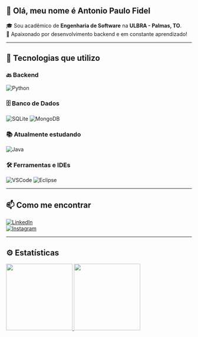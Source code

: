 ## 👋 Olá, meu nome é Antonio Paulo Fidel  

🎓 Sou acadêmico de **Engenharia de Software** na **ULBRA - Palmas, TO**.  
🚀 Apaixonado por desenvolvimento backend e em constante aprendizado!

---

## 🧠 Tecnologias que utilizo  

### 🔙 Backend  
<img alt="Python" src="https://img.shields.io/badge/-Python-333E72?style=for-the-badge&logo=python&logoColor=yellow" />

### 🗄️ Banco de Dados  
<img alt="SQLite" src="https://img.shields.io/badge/SQLite-07405E?style=for-the-badge&logo=sqlite&logoColor=white" />  
<img alt="MongoDB" src="https://img.shields.io/badge/-MongoDB-13aa52?style=for-the-badge&logo=mongodb&logoColor=white" />

### 📚 Atualmente estudando  
<img alt="Java" src="https://img.shields.io/badge/Java-ED8B00?style=for-the-badge&logo=openjdk&logoColor=white">

### 🛠️ Ferramentas e IDEs  
<img alt="VSCode" src="https://img.shields.io/badge/Visual_Studio_Code-0078D4?style=for-the-badge&logo=visual%20studio%20code&logoColor=white">  
<img alt="Eclipse" src="https://img.shields.io/badge/Eclipse-2C2255?style=for-the-badge&logo=eclipse&logoColor=white">

---

## 📫 Como me encontrar  

[![LinkedIn](https://img.shields.io/badge/LinkedIn-0077B5?style=for-the-badge&logo=linkedin&logoColor=white)](https://www.linkedin.com/in/antoniopaulopereirafidel/)  
[![Instagram](https://img.shields.io/badge/Instagram-E4405F?style=for-the-badge&logo=instagram&logoColor=white)](https://www.instagram.com/fidel.pereira_/#)  

---

## ⚙️ Estatísticas  

<a href="https://github.com/anuraghazra/github-readme-stats">
  <img height="180em" src="https://github-readme-stats.vercel.app/api?username=AntonioPauloFidel&count_private=true&show_icons=true&theme=gotham" />
</a>  
<a href="https://github.com/anuraghazra/github-readme-stats">
  <img height="180em" src="https://github-readme-stats.vercel.app/api/top-langs/?username=AntonioPauloFidel&layout=compact&theme=gotham" />
</a>

